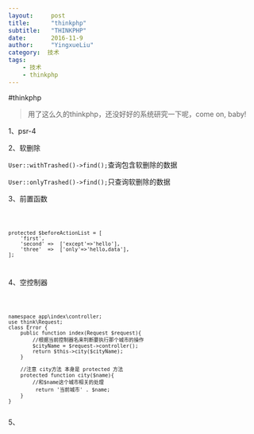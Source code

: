 ```yaml
---
layout:     post
title:      "thinkphp"
subtitle:   "THINKPHP"
date:       2016-11-9
author:     "YingxueLiu"
category:  技术
tags:
    - 技术
    - thinkphp
---
```

#thinkphp
>用了这么久的thinkphp，还没好好的系统研究一下呢，come on, baby!

1、psr-4 

2、软删除

`User::withTrashed()->find();`查询包含软删除的数据

`User::onlyTrashed()->find();`只查询软删除的数据

3、前置函数

<code>

	protected $beforeActionList = [
        'first',
        'second' =>  ['except'=>'hello'],
        'three'  =>  ['only'=>'hello,data'],
    ];
</code>

4、空控制器

<code>
	
	namespace app\index\controller;
	use think\Request;
	class Error {
		public function index(Request $request){
        	//根据当前控制器名来判断要执行那个城市的操作
        	$cityName = $request->controller();
        	return $this->city($cityName);
    	}

    	//注意 city方法 本身是 protected 方法
    	protected function city($name){
        	//和$name这个城市相关的处理
        	 return '当前城市' . $name;
    	}
	}
</code>
5、